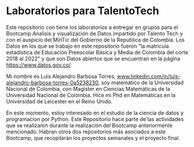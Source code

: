 # Laboratorios para TalentoTech
Este repositorio con tiene los laboratorios a entregar en grupos para el Bootcamp Analisis y visualización de Datos impartido por Talento Tech y con el auspicio del MinTic del Gobierno de la Republica de Colombia. Los Datos en los que se trabajo en este repositorio fueron "la matrícula estadística de Educación Preescolar Básica y Media de Colombia del corte 2018 al 2022" y que son Datos abiertos que se encuentran en la página https://www.datos.gov.co/ 

Mi nombre es Luis Alejandro Barbosa Torres, www.linkedin.com/in/luis-alejandro-barbosa-torres-0a5238230, soy matemático de la Universidad Nacional de Colombia, con Magister en Ciencias Matemáticas de la Universidad Nacional de Colombia. Hice mi Phd en Matemáticas en la Universidad de Leicester en el Reino Unido.

En este momento, estoy interesado en el estudio de la ciencia de datos y programacion por Python. Este Repositorio hace parte de las actividades que se realizaron durante la realización del Bootcamp anteriormente mencionado. Habran otros dos repositorios más asociados a este Bootcamp, que recopilarán los proyectos semanales y el proyecto final.

